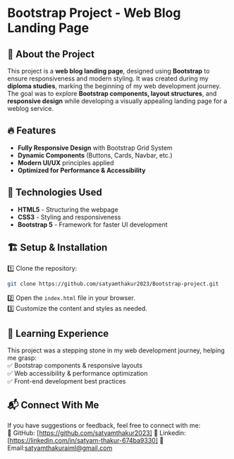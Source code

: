 # Bootstrap Project - Web Blog Landing Page  

## 📌 About the Project  
This project is a **web blog landing page**, designed using **Bootstrap** to ensure responsiveness and modern styling. It was created during my **diploma studies**, marking the beginning of my web development journey. The goal was to explore **Bootstrap components, layout structures**, and **responsive design** while developing a visually appealing landing page for a weblog service.  

## 🔥 Features  
- **Fully Responsive Design** with Bootstrap Grid System  
- **Dynamic Components** (Buttons, Cards, Navbar, etc.)  
- **Modern UI/UX** principles applied  
- **Optimized for Performance & Accessibility**  

## 🚀 Technologies Used  
- **HTML5** - Structuring the webpage  
- **CSS3** - Styling and responsiveness  
- **Bootstrap 5** - Framework for faster UI development  


## 🏗 Setup & Installation  
1️⃣ Clone the repository:  
```bash
git clone https://github.com/satyamthakur2023/Bootstrap-project.git
```
2️⃣ Open the `index.html` file in your browser.  
3️⃣ Customize the content and styles as needed.

## 🎯 Learning Experience  
This project was a stepping stone in my web development journey, helping me grasp:  
✅ Bootstrap components & responsive layouts  
✅ Web accessibility & performance optimization  
✅ Front-end development best practices  

## 📬 Connect With Me  
If you have suggestions or feedback, feel free to connect with me:  
🔗 GitHub: [https://github.com/satyamthakur2023] 
🔗 Linkedin:[https://linkedin.com/in/satyam-thakur-674ba9330] 
📧 Email:satyamthakuraiml@gmail.com  

